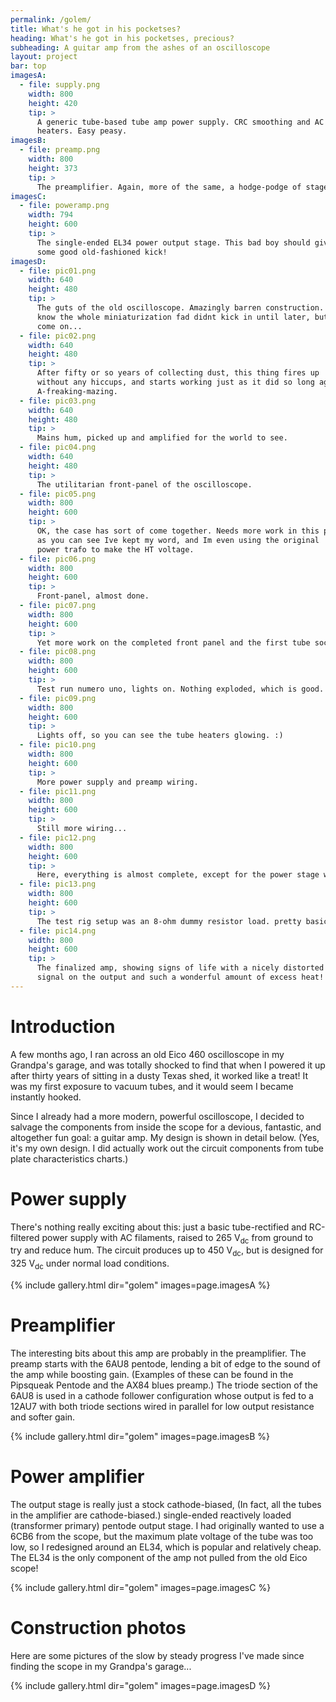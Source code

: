 ```yaml
---
permalink: /golem/
title: What's he got in his pocketses?
heading: What's he got in his pocketses, precious?
subheading: A guitar amp from the ashes of an oscilloscope
layout: project
bar: top
imagesA:
  - file: supply.png
    width: 800
    height: 420
    tip: >
      A generic tube-based tube amp power supply. CRC smoothing and AC
      heaters. Easy peasy.
imagesB:
  - file: preamp.png
    width: 800
    height: 373
    tip: >
      The preamplifier. Again, more of the same, a hodge-podge of stages...
imagesC:
  - file: poweramp.png
    width: 794
    height: 600
    tip: >
      The single-ended EL34 power output stage. This bad boy should give
      some good old-fashioned kick!
imagesD:
  - file: pic01.png
    width: 640
    height: 480
    tip: >
      The guts of the old oscilloscope. Amazingly barren construction. I
      know the whole miniaturization fad didnt kick in until later, but
      come on...
  - file: pic02.png
    width: 640
    height: 480
    tip: >
      After fifty or so years of collecting dust, this thing fires up
      without any hiccups, and starts working just as it did so long ago.
      A-freaking-mazing.
  - file: pic03.png
    width: 640
    height: 480
    tip: >
      Mains hum, picked up and amplified for the world to see.
  - file: pic04.png
    width: 640
    height: 480
    tip: >
      The utilitarian front-panel of the oscilloscope.
  - file: pic05.png
    width: 800
    height: 600
    tip: >
      OK, the case has sort of come together. Needs more work in this photo.
      as you can see Ive kept my word, and Im even using the original
      power trafo to make the HT voltage.
  - file: pic06.png
    width: 800
    height: 600
    tip: >
      Front-panel, almost done.
  - file: pic07.png
    width: 800
    height: 600
    tip: >
      Yet more work on the completed front panel and the first tube socket.
  - file: pic08.png
    width: 800
    height: 600
    tip: >
      Test run numero uno, lights on. Nothing exploded, which is good.
  - file: pic09.png
    width: 800
    height: 600
    tip: >
      Lights off, so you can see the tube heaters glowing. :)
  - file: pic10.png
    width: 800
    height: 600
    tip: >
      More power supply and preamp wiring.
  - file: pic11.png
    width: 800
    height: 600
    tip: >
      Still more wiring...
  - file: pic12.png
    width: 800
    height: 600
    tip: >
      Here, everything is almost complete, except for the power stage wiring.
  - file: pic13.png
    width: 800
    height: 600
    tip: >
      The test rig setup was an 8-ohm dummy resistor load. pretty basic.
  - file: pic14.png
    width: 800
    height: 600
    tip: >
      The finalized amp, showing signs of life with a nicely distorted
      signal on the output and such a wonderful amount of excess heat!
---
```


# Introduction

A few months ago, I ran across an old Eico 460 oscilloscope in my Grandpa's
garage, and was totally shocked to find that when I powered it up after
thirty years of sitting in a dusty Texas shed, it worked like a treat! It
was my first exposure to vacuum tubes, and it would seem I became instantly
hooked.

Since I already had a more modern, powerful oscilloscope, I decided to
salvage the components from inside the scope for a devious, fantastic, and
altogether fun goal: a guitar amp. My design is shown in detail below. (Yes,
it's my own design. I did actually work out the circuit components from tube
plate characteristics charts.)

# Power supply

There's nothing really exciting about this: just a basic tube-rectified and
RC-filtered power supply with AC filaments, raised to 265 V<sub>dc</sub>
from ground to try and reduce hum. The circuit produces up to 450
V<sub>dc</sub>, but is designed for 325 V<sub>dc</sub> under normal load
conditions.

{% include gallery.html dir="golem" images=page.imagesA %}

# Preamplifier

The interesting bits about this amp are probably in the preamplifier. The
preamp starts with the 6AU8 pentode, lending a bit of edge to the sound of
the amp while boosting gain. (Examples of these can be found in the
Pipsqueak Pentode and the AX84 blues preamp.) The triode section of the 6AU8
is used in a cathode follower configuration whose output is fed to a 12AU7
with both triode sections wired in parallel for low output resistance and
softer gain.

{% include gallery.html dir="golem" images=page.imagesB %}

# Power amplifier

The output stage is really just a stock cathode-biased, (In fact, all the
tubes in the amplifier are cathode-biased.) single-ended reactively loaded
(transformer primary) pentode output stage. I had originally wanted to use a
6CB6 from the scope, but the maximum plate voltage of the tube was too low,
so I redesigned around an EL34, which is popular and relatively cheap. The
EL34 is the only component of the amp not pulled from the old Eico scope!

{% include gallery.html dir="golem" images=page.imagesC %}

# Construction photos

Here are some pictures of the slow by steady progress I've made since
finding the scope in my Grandpa's garage...

{% include gallery.html dir="golem" images=page.imagesD %}

